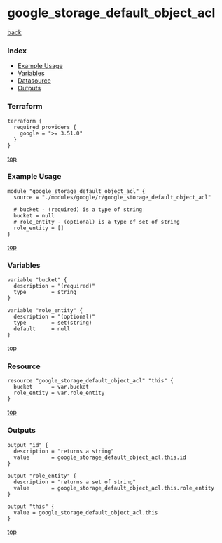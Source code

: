 # google_storage_default_object_acl

[back](../google.md)

### Index

- [Example Usage](#example-usage)
- [Variables](#variables)
- [Datasource](#datasource)
- [Outputs](#outputs)

### Terraform

```hcl
terraform {
  required_providers {
    google = ">= 3.51.0"
  }
}
```

[top](#index)

### Example Usage

```hcl
module "google_storage_default_object_acl" {
  source = "./modules/google/r/google_storage_default_object_acl"

  # bucket - (required) is a type of string
  bucket = null
  # role_entity - (optional) is a type of set of string
  role_entity = []
}
```

[top](#index)

### Variables

```hcl
variable "bucket" {
  description = "(required)"
  type        = string
}

variable "role_entity" {
  description = "(optional)"
  type        = set(string)
  default     = null
}
```

[top](#index)

### Resource

```hcl
resource "google_storage_default_object_acl" "this" {
  bucket      = var.bucket
  role_entity = var.role_entity
}
```

[top](#index)

### Outputs

```hcl
output "id" {
  description = "returns a string"
  value       = google_storage_default_object_acl.this.id
}

output "role_entity" {
  description = "returns a set of string"
  value       = google_storage_default_object_acl.this.role_entity
}

output "this" {
  value = google_storage_default_object_acl.this
}
```

[top](#index)